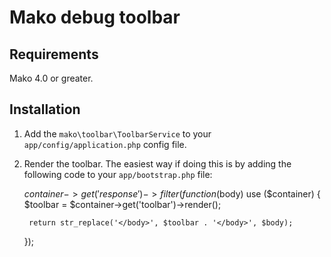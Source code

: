 # Mako debug toolbar

## Requirements

Mako 4.0 or greater.

## Installation

1) Add the ```mako\toolbar\ToolbarService``` to your ```app/config/application.php``` config file.

2) Render the toolbar. The easiest way if doing this is by adding the following code to your ```app/bootstrap.php``` file:

	$container->get('response')->filter(function($body) use ($container)
	{
		$toolbar = $container->get('toolbar')->render();
		
		return str_replace('</body>', $toolbar . '</body>', $body);
	});